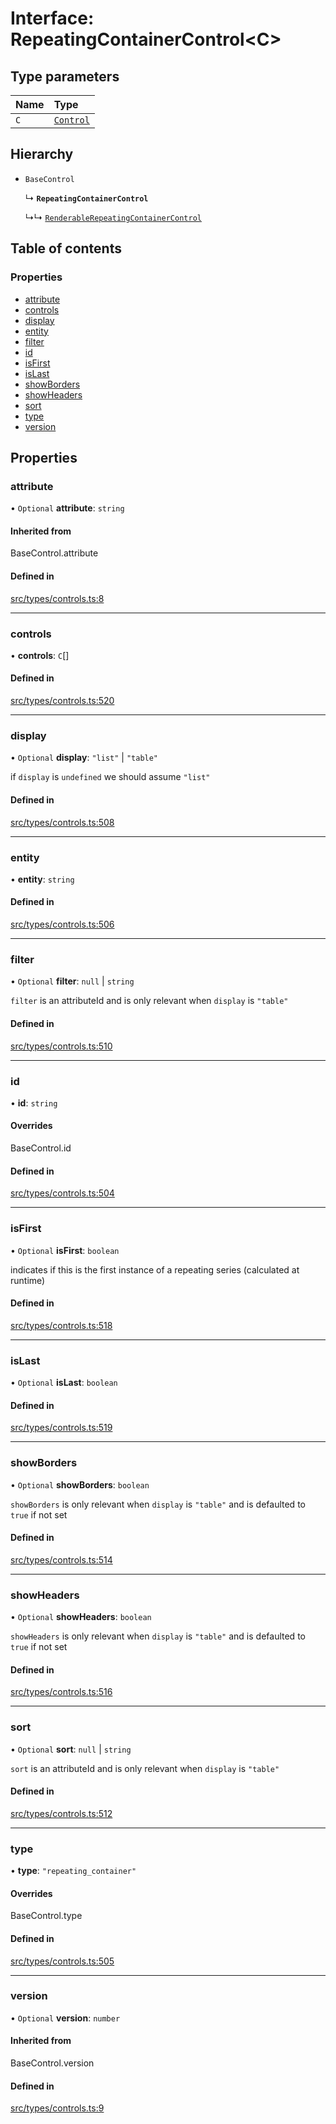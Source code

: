# Interface: RepeatingContainerControl<C\>

## Type parameters

| Name | Type |
| :------ | :------ |
| `C` | [`Control`](../wiki/Exports#control) |

## Hierarchy

- `BaseControl`

  ↳ **`RepeatingContainerControl`**

  ↳↳ [`RenderableRepeatingContainerControl`](../wiki/RenderableRepeatingContainerControl)

## Table of contents

### Properties

- [attribute](../wiki/RepeatingContainerControl#attribute)
- [controls](../wiki/RepeatingContainerControl#controls)
- [display](../wiki/RepeatingContainerControl#display)
- [entity](../wiki/RepeatingContainerControl#entity)
- [filter](../wiki/RepeatingContainerControl#filter)
- [id](../wiki/RepeatingContainerControl#id)
- [isFirst](../wiki/RepeatingContainerControl#isfirst)
- [isLast](../wiki/RepeatingContainerControl#islast)
- [showBorders](../wiki/RepeatingContainerControl#showborders)
- [showHeaders](../wiki/RepeatingContainerControl#showheaders)
- [sort](../wiki/RepeatingContainerControl#sort)
- [type](../wiki/RepeatingContainerControl#type)
- [version](../wiki/RepeatingContainerControl#version)

## Properties

### attribute

• `Optional` **attribute**: `string`

#### Inherited from

BaseControl.attribute

#### Defined in

[src/types/controls.ts:8](https://github.com/decisively-io/interview-sdk/blob/4a50c8c/src/types/controls.ts#L8)

___

### controls

• **controls**: `C`[]

#### Defined in

[src/types/controls.ts:520](https://github.com/decisively-io/interview-sdk/blob/4a50c8c/src/types/controls.ts#L520)

___

### display

• `Optional` **display**: ``"list"`` \| ``"table"``

if `display` is `undefined` we should assume `"list"`

#### Defined in

[src/types/controls.ts:508](https://github.com/decisively-io/interview-sdk/blob/4a50c8c/src/types/controls.ts#L508)

___

### entity

• **entity**: `string`

#### Defined in

[src/types/controls.ts:506](https://github.com/decisively-io/interview-sdk/blob/4a50c8c/src/types/controls.ts#L506)

___

### filter

• `Optional` **filter**: ``null`` \| `string`

`filter` is an attributeId and is only relevant when `display` is `"table"`

#### Defined in

[src/types/controls.ts:510](https://github.com/decisively-io/interview-sdk/blob/4a50c8c/src/types/controls.ts#L510)

___

### id

• **id**: `string`

#### Overrides

BaseControl.id

#### Defined in

[src/types/controls.ts:504](https://github.com/decisively-io/interview-sdk/blob/4a50c8c/src/types/controls.ts#L504)

___

### isFirst

• `Optional` **isFirst**: `boolean`

indicates if this is the first instance of a repeating series (calculated at runtime)

#### Defined in

[src/types/controls.ts:518](https://github.com/decisively-io/interview-sdk/blob/4a50c8c/src/types/controls.ts#L518)

___

### isLast

• `Optional` **isLast**: `boolean`

#### Defined in

[src/types/controls.ts:519](https://github.com/decisively-io/interview-sdk/blob/4a50c8c/src/types/controls.ts#L519)

___

### showBorders

• `Optional` **showBorders**: `boolean`

`showBorders` is only relevant when `display` is `"table"` and is defaulted to `true` if not set

#### Defined in

[src/types/controls.ts:514](https://github.com/decisively-io/interview-sdk/blob/4a50c8c/src/types/controls.ts#L514)

___

### showHeaders

• `Optional` **showHeaders**: `boolean`

`showHeaders` is only relevant when `display` is `"table"` and is defaulted to `true` if not set

#### Defined in

[src/types/controls.ts:516](https://github.com/decisively-io/interview-sdk/blob/4a50c8c/src/types/controls.ts#L516)

___

### sort

• `Optional` **sort**: ``null`` \| `string`

`sort` is an attributeId and is only relevant when `display` is `"table"`

#### Defined in

[src/types/controls.ts:512](https://github.com/decisively-io/interview-sdk/blob/4a50c8c/src/types/controls.ts#L512)

___

### type

• **type**: ``"repeating_container"``

#### Overrides

BaseControl.type

#### Defined in

[src/types/controls.ts:505](https://github.com/decisively-io/interview-sdk/blob/4a50c8c/src/types/controls.ts#L505)

___

### version

• `Optional` **version**: `number`

#### Inherited from

BaseControl.version

#### Defined in

[src/types/controls.ts:9](https://github.com/decisively-io/interview-sdk/blob/4a50c8c/src/types/controls.ts#L9)

